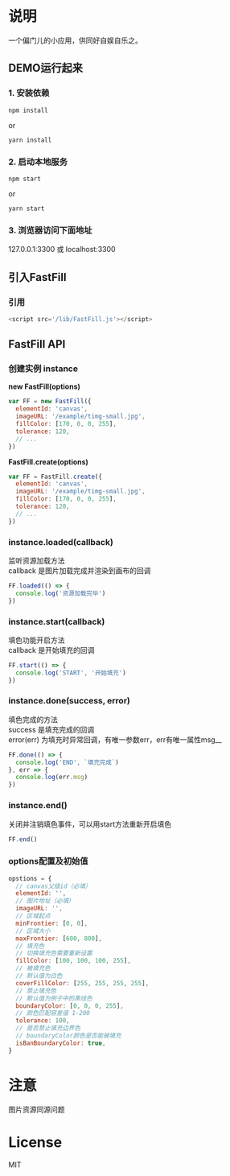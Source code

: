 # 说明

一个偏门儿的小应用，供同好自娱自乐之。  

## DEMO运行起来

### 1. 安装依赖
```
npm install
```
or
```
yarn install
```

### 2. 启动本地服务
```
npm start
```
or
```
yarn start
```

### 3. 浏览器访问下面地址

127.0.0.1:3300 或 localhost:3300  

## 引入FastFill

### 引用
```javascript
<script src='/lib/FastFill.js'></script>
```  

## FastFill API

### 创建实例 instance
__new FastFill(options)__
```javascript
var FF = new FastFill({
  elementId: 'canvas',
  imageURL: '/example/timg-small.jpg',
  fillColor: [170, 0, 0, 255],
  tolerance: 120,
  // ...
})
```
__FastFill.create(options)__
```javascript
var FF = FastFill.create({
  elementId: 'canvas',
  imageURL: '/example/timg-small.jpg',
  fillColor: [170, 0, 0, 255],
  tolerance: 120,
  // ...
})
```  

### instance.loaded(callback)
监听资源加载方法<br/>
callback 是图片加载完成并渲染到画布的回调
```javascript
FF.loaded(() => {
  console.log('资源加载完毕')
})
```  

### instance.start(callback)
填色功能开启方法<br/>
callback 是开始填充的回调
```javascript
FF.start(() => {
  console.log('START', '开始填充')
})
```  

### instance.done(success, error)
填色完成的方法<br/>
success 是填充完成的回调<br/>
error(err) 为填充时异常回调，有唯一参数err，err有唯一属性msg__
```javascript
FF.done(() => {
  console.log('END', `填充完成`)
}, err => {
  console.log(err.msg)
})
```  

### instance.end()
关闭并注销填色事件，可以用start方法重新开启填色
```javascript
FF.end()
```  

### options配置及初始值
```javascript
opstions = {
  // canvas父级id（必填）
  elementId: '',
  // 图片地址（必填）
  imageURL: '',
  // 区域起点
  minFrontier: [0, 0],
  // 区域大小
  maxFrontier: [600, 800],
  // 填充色
  // 切换填充色需要重新设置
  fillColor: [100, 100, 100, 255],
  // 被填充色
  // 默认值为白色
  coverFillColor: [255, 255, 255, 255],
  // 禁止填充色
  // 默认值为例子中的黑线色
  boundaryColor: [0, 0, 0, 255],
  // 颜色匹配容差值 1-200
  tolerance: 100,
  // 是否禁止填充边界色
  // boundaryColor颜色是否能被填充
  isBanBoundaryColor: true,
}
```

# 注意

图片资源同源问题

# License
MIT
